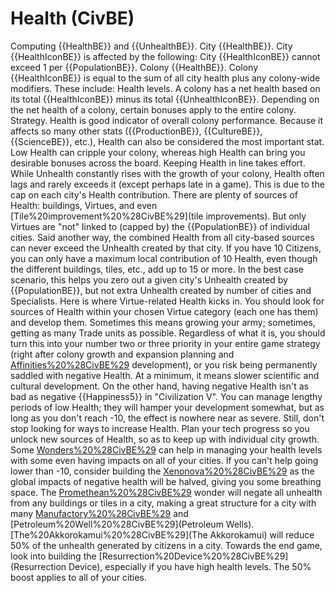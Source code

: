 # Health (CivBE)

Computing {{HealthBE}} and {{UnhealthBE}}.
City {{HealthBE}}.
City {{HealthIconBE}} is affected by the following:
City {{HealthIconBE}} cannot exceed 1 per {{PopulationBE}}.
Colony {{HealthBE}}.
Colony {{HealthIconBE}} is equal to the sum of all city health plus any colony-wide modifiers. These include:
Health levels.
A colony has a net health based on its total {{HealthIconBE}} minus its total {{UnhealthIconBE}}. Depending on the net health of a colony, certain bonuses apply to the entire colony.
Strategy.
Health is good indicator of overall colony performance. Because it affects so many other stats ({{ProductionBE}}, {{CultureBE}}, {{ScienceBE}}, etc.), Health can also be considered the most important stat. Low Health can cripple your colony, whereas high Health can bring you desirable bonuses across the board.
Keeping Health in line takes effort. While Unhealth constantly rises with the growth of your colony, Health often lags and rarely exceeds it (except perhaps late in a game). This is due to the cap on each city's Health contribution. There are plenty of sources of Health: buildings, Virtues, and even [Tile%20improvement%20%28CivBE%29](tile improvements). But only Virtues are "not" linked to (capped by) the {{PopulationBE}} of individual cities.
Said another way, the combined Health from all city-based sources can never exceed the Unhealth created by that city. If you have 10 Citizens, you can only have a maximum local contribution of 10 Health, even though the different buildings, tiles, etc., add up to 15 or more. In the best case scenario, this helps you zero out a given city's Unhealth created by {{PopulationBE}}, but not extra Unhealth created by number of cities and Specialists.
Here is where Virtue-related Health kicks in. You should look for sources of Health within your chosen Virtue category (each one has them) and develop them. Sometimes this means growing your army; sometimes, getting as many Trade units as possible. Regardless of what it is, you should turn this into your number two or three priority in your entire game strategy (right after colony growth and expansion planning and [Affinities%20%28CivBE%29](Affinity) development), or you risk being permanently saddled with negative Health. At a minimum, it means slower scientific and cultural development.
On the other hand, having negative Health isn't as bad as negative {{Happiness5}} in "Civilization V". You can manage lengthy periods of low Health; they will hamper your development somewhat, but as long as you don't reach -10, the effect is nowhere near as severe. Still, don't stop looking for ways to increase Health. Plan your tech progress so you unlock new sources of Health, so as to keep up with individual city growth.
Some [Wonders%20%28CivBE%29](wonders) can help in managing your health levels with some even having impacts on all of your cities. If you can't help going lower than -10, consider building the [Xenonova%20%28CivBE%29](Xenonova) as the global impacts of negative health will be halved, giving you some breathing space. The [Promethean%20%28CivBE%29](Promethean) wonder will negate all unhealth from any buildings or tiles in a city, making a great structure for a city with many [Manufactory%20%28CivBE%29](Manufactories) and [Petroleum%20Well%20%28CivBE%29](Petroleum Wells). [The%20Akkorokamui%20%28CivBE%29](The Akkorokamui) will reduce 50% of the unhealth generated by citizens in a city. Towards the end game, look into building the [Resurrection%20Device%20%28CivBE%29](Resurrection Device), especially if you have high health levels. The 50% boost applies to all of your cities.